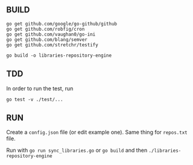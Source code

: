 BUILD
----------------------------

```
go get github.com/google/go-github/github
go get github.com/robfig/cron
go get github.com/vaughan0/go-ini
go get github.com/blang/semver
go get github.com/stretchr/testify

go build -o libraries-repository-engine
```

TDD
----------------------------

In order to run the test, run

```
go test -v ./test/...
```

RUN
----------------------------

Create a `config.json` file (or edit example one). Same thing for `repos.txt` file.

Run with `go run sync_libraries.go` or `go build` and then `./libraries-repository-engine`
